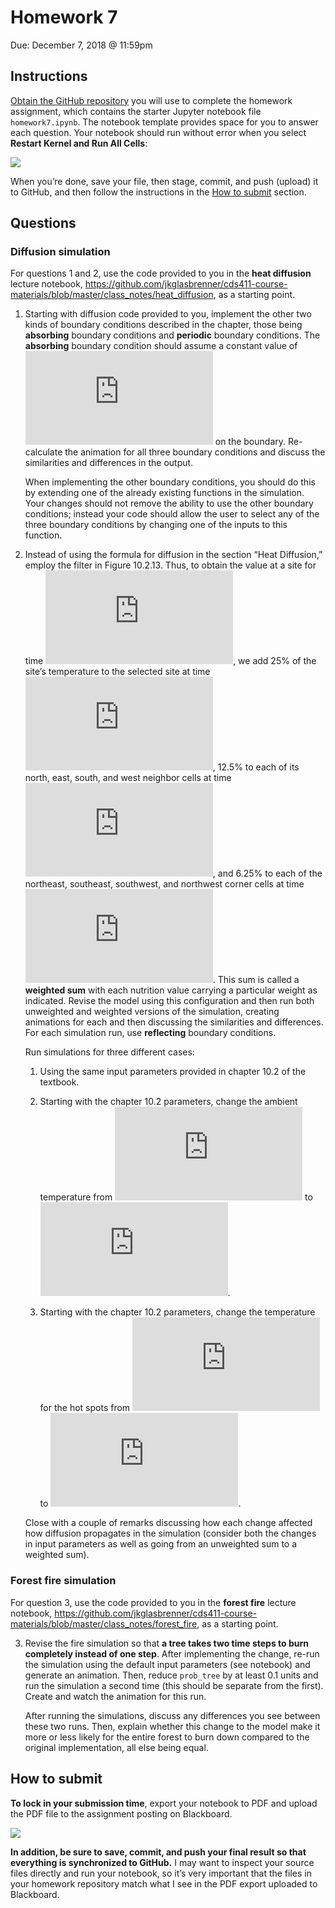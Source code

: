Homework 7
================
Due: December 7, 2018 @ 11:59pm

## Instructions

[Obtain the GitHub repository](https://classroom.github.com/a/XOALlp1O)
you will use to complete the homework assignment, which contains the
starter Jupyter notebook file `homework7.ipynb`. The notebook template
provides space for you to answer each question. Your notebook should run
without error when you select **Restart Kernel and Run All
Cells**:

<img src="../img/jupyterlab_restart_kernel_and_run_all.png" style="display: block; margin: auto;" />

When you’re done, save your file, then stage, commit, and push (upload)
it to GitHub, and then follow the instructions in the [How to
submit](#how-to-submit) section.

## Questions

### Diffusion simulation

For questions 1 and 2, use the code provided to you in the **heat
diffusion** lecture notebook,
<https://github.com/jkglasbrenner/cds411-course-materials/blob/master/class_notes/heat_diffusion>,
as a starting point.

1.  Starting with diffusion code provided to you, implement the other
    two kinds of boundary conditions described in the chapter, those
    being **absorbing** boundary conditions and **periodic** boundary
    conditions. The **absorbing** boundary condition should assume a
    constant value of ![25\\text{
    }^{\\circ}\\text{C}](https://latex.codecogs.com/png.latex?25%5Ctext%7B%20%7D%5E%7B%5Ccirc%7D%5Ctext%7BC%7D
    "25\\text{ }^{\\circ}\\text{C}") on the boundary. Re-calculate the
    animation for all three boundary conditions and discuss the
    similarities and differences in the output.
    
    When implementing the other boundary conditions, you should do this
    by extending one of the already existing functions in the
    simulation. Your changes should not remove the ability to use the
    other boundary conditions; instead your code should allow the user
    to select any of the three boundary conditions by changing one of
    the inputs to this function.

2.  Instead of using the formula for diffusion in the section “Heat
    Diffusion,” employ the filter in Figure 10.2.13. Thus, to obtain the
    value at a site for time
    ![t+1](https://latex.codecogs.com/png.latex?t%2B1 "t+1"), we add 25%
    of the site’s temperature to the selected site at time
    ![t](https://latex.codecogs.com/png.latex?t "t"), 12.5% to each of
    its north, east, south, and west neighbor cells at time
    ![t](https://latex.codecogs.com/png.latex?t "t"), and 6.25% to each
    of the northeast, southeast, southwest, and northwest corner cells
    at time ![t](https://latex.codecogs.com/png.latex?t "t"). This sum
    is called a **weighted sum** with each nutrition value carrying a
    particular weight as indicated. Revise the model using this
    configuration and then run both unweighted and weighted versions of
    the simulation, creating animations for each and then discussing the
    similarities and differences. For each simulation run, use
    **reflecting** boundary conditions.
    
    Run simulations for three different cases:
    
    1.  Using the same input parameters provided in chapter 10.2 of the
        textbook.
    
    2.  Starting with the chapter 10.2 parameters, change the ambient
        temperature from ![25\\text{
        }^{\\circ}\\text{C}](https://latex.codecogs.com/png.latex?25%5Ctext%7B%20%7D%5E%7B%5Ccirc%7D%5Ctext%7BC%7D
        "25\\text{ }^{\\circ}\\text{C}") to ![10\\text{
        }^{\\circ}\\text{C}](https://latex.codecogs.com/png.latex?10%5Ctext%7B%20%7D%5E%7B%5Ccirc%7D%5Ctext%7BC%7D
        "10\\text{ }^{\\circ}\\text{C}").
    
    3.  Starting with the chapter 10.2 parameters, change the
        temperature for the hot spots from ![50\\text{
        }^{\\circ}\\text{C}](https://latex.codecogs.com/png.latex?50%5Ctext%7B%20%7D%5E%7B%5Ccirc%7D%5Ctext%7BC%7D
        "50\\text{ }^{\\circ}\\text{C}") to ![100\\text{
        }^{\\circ}\\text{C}](https://latex.codecogs.com/png.latex?100%5Ctext%7B%20%7D%5E%7B%5Ccirc%7D%5Ctext%7BC%7D
        "100\\text{ }^{\\circ}\\text{C}").
    
    Close with a couple of remarks discussing how each change affected
    how diffusion propagates in the simulation (consider both the
    changes in input parameters as well as going from an unweighted sum
    to a weighted sum).

### Forest fire simulation

For question 3, use the code provided to you in the **forest fire**
lecture notebook,
<https://github.com/jkglasbrenner/cds411-course-materials/blob/master/class_notes/forest_fire>,
as a starting point.

3.  Revise the fire simulation so that **a tree takes two time steps to
    burn completely instead of one step**. After implementing the
    change, re-run the simulation using the default input parameters
    (see notebook) and generate an animation. Then, reduce `prob_tree`
    by at least 0.1 units and run the simulation a second time (this
    should be separate from the first). Create and watch the animation
    for this run.
    
    After running the simulations, discuss any differences you see
    between these two runs. Then, explain whether this change to the
    model make it more or less likely for the entire forest to burn down
    compared to the original implementation, all else being equal.

## How to submit

**To lock in your submission time**, export your notebook to PDF and
upload the PDF file to the assignment posting on
Blackboard.

<img src="../img/jupyterlab_export_to_pdf.png" style="display: block; margin: auto;" />

**In addition, be sure to save, commit, and push your final result so
that everything is synchronized to GitHub.** I may want to inspect your
source files directly and run your notebook, so it’s very important that
the files in your homework repository match what I see in the PDF export
uploaded to Blackboard.
